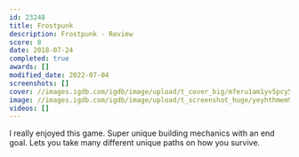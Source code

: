 ```yaml
---
id: 23248
title: Frostpunk
description: Frostpunk - Review
score: 8
date: 2018-07-24
completed: true
awards: []
modified_date: 2022-07-04
screenshots: []
cover: //images.igdb.com/igdb/image/upload/t_cover_big/mferu1am1yv5pcy5aplm.jpg
image: //images.igdb.com/igdb/image/upload/t_screenshot_huge/yeyhthmem93jolcdhrig.jpg
videos: []
---
```

I really enjoyed this game. Super unique building mechanics with an end goal. Lets you take many different unique paths on how you survive.